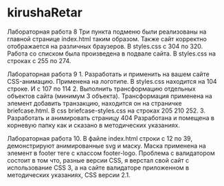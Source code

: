 # kirushaRetar
Лабораторная работа 8
Три пункта подменю были реализованы на главной странице index.html таким образом. Также сайт корректно отображается на различных браузеров. В styles.css с 304 по 320. Работа со списком была произведена в подвале сайта. В styles.css на строках с 255 по 274.

Лабораторная работа 9
	1. Разработать и применить на вашем сайте CSS-анимацию. Применена на логотипе. В styles.css находится на 104 строке. И с 107 по 114
	2. Выполнить трансформацию отдельных объектов сайта (минимум 3 объекта). Трансформация применена на элемент добавить транзакцию, находится он на страничке briefcase.html. В css briefcase-styles.css на строках 205 210 252.
  3. Разработать и анимировать страницу 404 Разработана и помещена в корневую папку как и сказано в методических указаниях.

Лабораторная работа 10.
В файле index.html строки с 12 по 39, демонстрируют анимированные svg и маску. Маска применена на элемент в footer теге с классом footer-logo. Проблема с валидатором состоит в том что, разные версии CSS, я верстал свой сайт с использование CSS 3, а на сайте валидаторе приложенном в методических указаниях, CSS версии 2.1.
